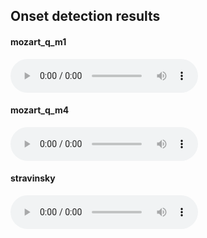 ## Onset detection results

#### mozart_q_m1

<audio controls><source src="https://raw.githubusercontent.com/taironemagalhaes/phd-thesis-audio/main/onset-detection/mozart_q_m1_onsets.mp3" type="audio/wav"></audio>

#### mozart_q_m4

<audio controls><source src="https://raw.githubusercontent.com/taironemagalhaes/phd-thesis-audio/main/onset-detection/mozart_q_m4_onsets.mp3" type="audio/wav"></audio>

#### stravinsky

<audio controls><source src="https://raw.githubusercontent.com/taironemagalhaes/phd-thesis-audio/main/onset-detection/stravinsky_onsets.mp3" type="audio/wav"></audio>
